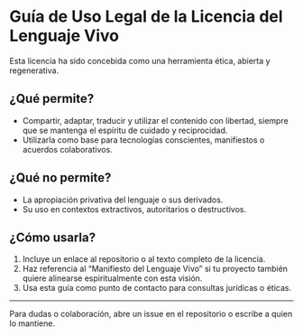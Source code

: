 # Guía de Uso Legal de la Licencia del Lenguaje Vivo

Esta licencia ha sido concebida como una herramienta ética, abierta y regenerativa.

## ¿Qué permite?
- Compartir, adaptar, traducir y utilizar el contenido con libertad, siempre que se mantenga el espíritu de cuidado y reciprocidad.
- Utilizarla como base para tecnologías conscientes, manifiestos o acuerdos colaborativos.

## ¿Qué no permite?
- La apropiación privativa del lenguaje o sus derivados.
- Su uso en contextos extractivos, autoritarios o destructivos.

## ¿Cómo usarla?
1. Incluye un enlace al repositorio o al texto completo de la licencia.
2. Haz referencia al “Manifiesto del Lenguaje Vivo” si tu proyecto también quiere alinearse espiritualmente con esta visión.
3. Usa esta guía como punto de contacto para consultas jurídicas o éticas.

---

Para dudas o colaboración, abre un issue en el repositorio o escribe a quien lo mantiene.
